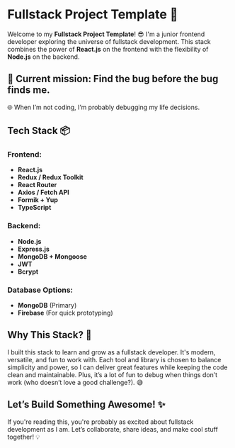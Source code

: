 # Fullstack Project Template 🚀

Welcome to my **Fullstack Project Template**! 😎 I'm a junior frontend developer exploring the universe of fullstack development. This stack combines the power of **React.js** on the frontend with the flexibility of **Node.js** on the backend. 

## 🎯 Current mission: Find the bug before the bug finds me.
🌐 When I’m not coding, I’m probably debugging my life decisions.

## Tech Stack 📦

### Frontend:
- **React.js**
- **Redux / Redux Toolkit**
- **React Router**
- **Axios / Fetch API**
- **Formik + Yup**
- **TypeScript**

### Backend:
- **Node.js**
- **Express.js**
- **MongoDB + Mongoose**
- **JWT**
- **Bcrypt**

### Database Options:
- **MongoDB** (Primary)
- **Firebase** (For quick prototyping)

## Why This Stack? 🤔
I built this stack to learn and grow as a fullstack developer. It's modern, versatile, and fun to work with. Each tool and library is chosen to balance simplicity and power, so I can deliver great features while keeping the code clean and maintainable. Plus, it’s a lot of fun to debug when things don’t work (who doesn’t love a good challenge?). 😅

## Let’s Build Something Awesome! ✨
If you're reading this, you're probably as excited about fullstack development as I am. Let’s collaborate, share ideas, and make cool stuff together! 💡

